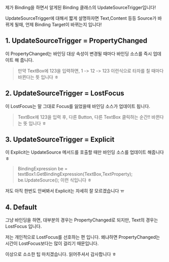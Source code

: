 제가 Binding을 하면서 알게된 Binding 클래스의 UpdateSourceTrigger입니다!<br>

UpdateSourceTrigger에 대해서 
짧게 설명하자면 Text,Content 등등 Source가 바뀌게 될때, 언제 Binding Target이 바뀌는지 입니다!

## 1. UpdateSourceTrigger = PropertyChanged

이 PropertyChanged는 바인딩 대상 속성이 변경될 때마다
바인딩 소스를 즉시 업데이트 해 줍니다.

> 만약 TextBox에 123을 입력하면, 1 -> 12 -> 123 이런식으로 타자를 칠 때마다 바뀐다는 뜻 입니다 ㅎ

## 2. UpdateSourceTrigger = LostFocus

이 LostFocus는 말 그대로 Focus를 잃었을때 
바인딩 소스가 업데이트 됩니다.

> TextBox에 123을 입력 후, 다른 Button, 다른 TextBox 클릭하는 순간!! 바뀐다는 뜻 입니다 ㅎ

## 3. UpdateSourceTrigger = Explicit

이 Explicit는 UpdateSource 메서드를 호출할 때만 바인딩 소스를 업데이트 해줍니다 ㅎ

> BindingExpression be = textBox1.GetBindingExpression(TextBox,TextProperty); <br>
be.UpdateSource(); 이런 식입니다 ㅎ

저도 아직 한번도 안써봐서 Explicit는 자세히 잘 모르겠습니다 ㅠ

## 4. Default

그냥 바인딩을 하면, 대부분의 경우는 PropertyChanged로 되지만,
Text의 경우는 LostFocus 입니다.

저는 개인적으로 LostFocus를 선호하는 편 입니다.
왜냐하면 PropertyChanged는 시간이 LostFocus보다는 많이 걸리기 때문입니다.

이상으로 소소한 팁 마치겠습니다. 읽어주셔서 감사합니다 ㅎ
